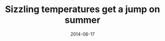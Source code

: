 ---
layout: post
title:  "Sizzling temperatures get a jump on summer"
date:   2014-06-17
link: http://www.fredericksburg.com/news/sizzling-temperatures-get-a-jump-on-summer/article_9498cdd2-626a-557a-8366-ebb8445f6d84.html
type: link
---